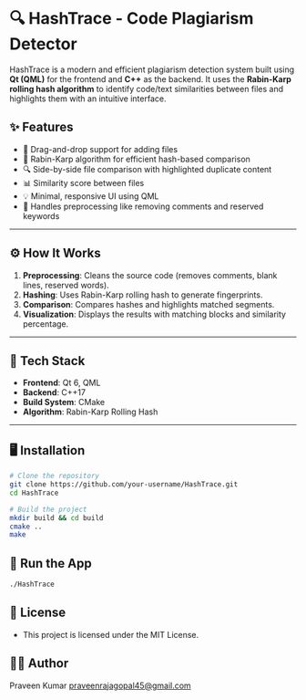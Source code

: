 # 🔍 HashTrace - Code Plagiarism Detector

HashTrace is a modern and efficient plagiarism detection system built using **Qt (QML)** for the frontend and **C++** as the backend. It uses the **Rabin-Karp rolling hash algorithm** to identify code/text similarities between files and highlights them with an intuitive interface.

## ✨ Features

- 📁 Drag-and-drop support for adding files
- 🧠 Rabin-Karp algorithm for efficient hash-based comparison
- 🔍 Side-by-side file comparison with highlighted duplicate content
- 📊 Similarity score between files
- 💡 Minimal, responsive UI using QML
- 🧹 Handles preprocessing like removing comments and reserved keywords

---

## ⚙️ How It Works

1. **Preprocessing**: Cleans the source code (removes comments, blank lines, reserved words).
2. **Hashing**: Uses Rabin-Karp rolling hash to generate fingerprints.
3. **Comparison**: Compares hashes and highlights matched segments.
4. **Visualization**: Displays the results with matching blocks and similarity percentage.

---

## 🧰 Tech Stack

- **Frontend**: Qt 6, QML
- **Backend**: C++17
- **Build System**: CMake
- **Algorithm**: Rabin-Karp Rolling Hash

---

## 🖥️ Installation

```bash
# Clone the repository
git clone https://github.com/your-username/HashTrace.git
cd HashTrace

# Build the project
mkdir build && cd build
cmake ..
make
```

## 🚀 Run the App
```bash
./HashTrace
```

## 📄 License
- This project is licensed under the MIT License.

## 🙋‍♂️ Author
Praveen Kumar
praveenrajagopal45@gmail.com
